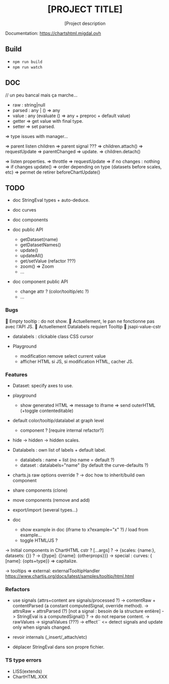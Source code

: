 <div align="center">
  <h1>[PROJECT TITLE]</h1>

  <p>[Project description</p>
</div>

Documentation: https://chartshtml.migdal.ovh

## Build

- `npm run build`
- `npm run watch`

## DOC

// un peu bancal mais ça marche...
- raw : string|null
- parsed : any | () => any
- value : any (evaluate () => any + preproc + default value)
- getter => get value with final type.
- setter => set parsed.

=> type issues with manager...

=> parent listen children
  => parent signal ???
    => children.attach()
      => requestUpdate => parentChanged => update.
    => children.detach()

  => listen properties.
    => throttle
    => requestUpdate
      => if no changes : nothing
      => if changes update()
      => order depending on type (datasets before scales, etc)
        => permet de retirer beforeChartUpdate()

## TODO

- doc StringEval types + auto-deduce.

- doc curves
- doc components

- doc public API
  - getDataset(name)
  - getDatasetNames()
  - update()
  - updateAll()
  - get/setValue (refactor ???)
  - zoom() => Zoom
  - ...
- doc component public API
  - change attr ? (color/tooltip/etc ?)
  - ...

### Bugs

🐛 Empty tooltip : do not show.
🐛 Actuellement, le pan ne fonctionne pas avec l'API JS.
🐛 Actuellement Datalabels requiert Tooltip
🐛 jsapi-value-cstr

- datalabels : clickable class CSS cursor

- Playground
  - modification remove select current value
  - afficher HTML si JS, si modification HTML, cacher JS.

### Features

- Dataset: specify axes to use.

- playground
  - show generated HTML => message to iframe => send outerHTML (+toggle contenteditable)

- default color/tooltip/datalabel at graph level
  - <curves-defaults> component ? [require internal refactor?]

- hide -> hidden
  -> hidden scales.

- Datalabels : own list of labels + default label.
  - datalabels : name + list (no name = default ?)
  - dataset : datalabels="name" (by default the curve-defaults ?)

- charts.js raw options override ?
  -> doc how to inherit/build own component
- share components (clone)
- move  components (remove and add)

- export/import (several types...)

- doc
  - show example in doc (iframe to x?example="x" ?) / load from example...
  - toggle HTML/JS ?

-> Initial components in ChartHTML cstr ? [...args] ?
  -> {scales: {name:}, datasets: {}} ?
  -> {[type]: {[name]: {otherprops}}}
  -> special : curves: { [name]: {opts+type}} => capitalize.

-> tooltips => external: externalTooltipHandler
https://www.chartjs.org/docs/latest/samples/tooltip/html.html


### Refactors

- use signals (attrs+content are signals/processed ?)
  -> contentRaw + contentParsed (a constant computedSignal, override method).
  -> attrsRaw + attrsParsed (?) [not a signal : besoin de la structure entière]
  -> StringEval is a computedSignal() ?
    -> do not reparse content.
  -> rawValues -> signalValues (???)
  -> effect`` <= detect signals and update only when signals changed.

- revoir internals (_insert/_attach/etc)
- déplacer StringEval dans son propre fichier.

### TS type errors

- LISS(extends)
- ChartHTML.XXX